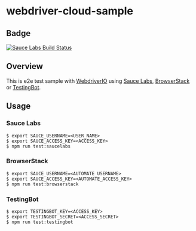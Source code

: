# webdriver-cloud-sample

## Badge

[![Sauce Labs Build Status](https://saucelabs.com/browser-matrix/dictav.svg)](https://saucelabs.com/beta/builds/f22dedf55a1a4025bfb8975e25f89138)

## Overview

This is e2e test sample with [WebdriverIO](https://webdriver.io) using [Sauce Labs](https://saucelabs.com), [BrowserStack](https://browserstack.com) or [TestingBot](https://testingbot.com).

## Usage

### Sauce Labs

```
$ export SAUCE_USERNAME=<USER_NAME>
$ export SAUCE_ACCESS_KEY=<ACCESS_KEY>
$ npm run test:saucelabs
```

### BrowserStack

```
$ export SAUCE_USERNAME=<AUTOMATE_USERNAME>
$ export SAUCE_ACCESS_KEY=<AUTOMATE_ACCESS_KEY>
$ npm run test:browserstack
```

### TestingBot

```
$ export TESTINGBOT_KEY=<ACCESS_KEY>
$ export TESTINGBOT_SECRET=<ACCESS_SECRET>
$ npm run test:testingbot
```
